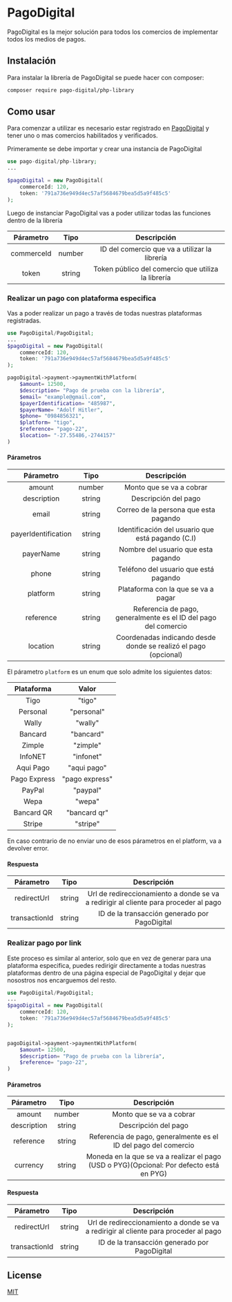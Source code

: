 # PagoDigital

PagoDigital es la mejor solución para todos los comercios de implementar todos los medios de pagos.

## Instalación

Para instalar la librería de PagoDigital se puede hacer con composer:

```bash
composer require pago-digital/php-library
```

## Como usar

Para comenzar a utilizar es necesario estar registrado en
[PagoDigital](https://www.pagodigital.com.py) y tener uno o mas comercios habilitados y verificados.

Primeramente se debe importar y crear una instancia de PagoDigital

```php
use pago-digital/php-library;
...

$pagoDigital = new PagoDigital(
    commerceId: 120,
    token: '791a736e949d4ec57af5684679bea5d5a9f485c5'
);
```

Luego de instanciar PagoDigital vas a poder utilizar todas las funciones dentro de la librería

| Párametro  |  Tipo  |                    Descripción                     |
| :--------: | :----: | :------------------------------------------------: |
| commerceId | number |   ID del comercio que va a utilizar la librería    |
|   token    | string | Token público del comercio que utiliza la librería |

### Realizar un pago con plataforma especifica

Vas a poder realizar un pago a través de todas nuestras plataformas registradas.

```php
use PagoDigital/PagoDigital;
...
$pagoDigital = new PagoDigital(
    commerceId: 120,
    token: '791a736e949d4ec57af5684679bea5d5a9f485c5'
);

pagoDigital->payment->paymentWithPlatform(
    $amount= 12500,
    $description= "Pago de prueba con la librería",
    $email= "example@gmail.com",
    $payerIdentification= "485987",
    $payerName= "Adolf Hitler",
    $phone= "0984856321",
    $platform= "tigo",
    $reference= "pago-22",
    $location= "-27.55486,-2744157"
)

```

#### Párametros

|      Párametro      |  Tipo  |                           Descripción                           |
| :-----------------: | :----: | :-------------------------------------------------------------: |
|       amount        | number |                    Monto que se va a cobrar                     |
|     description     | string |                      Descripción del pago                       |
|        email        | string |              Correo de la persona que esta pagando              |
| payerIdentification | string |        Identificación del usuario que está pagando (C.I)        |
|      payerName      | string |               Nombre del usuario que esta pagando               |
|        phone        | string |              Teléfono del usuario que está pagando              |
|      platform       | string |               Plataforma con la que se va a pagar               |
|      reference      | string | Referencia de pago, generalmente es el ID del pago del comercio |
|      location       | string | Coordenadas indicando desde donde se realizó el pago (opcional) |

El párametro `platform` es un enum que solo admite los siguientes datos:

|  Plataforma  |     Valor      |
| :----------: | :------------: |
|     Tigo     |     "tigo"     |
|   Personal   |   "personal"   |
|    Wally     |    "wally"     |
|   Bancard    |   "bancard"    |
|    Zimple    |    "zimple"    |
|   InfoNET    |   "infonet"    |
|  Aqui Pago   |  "aqui pago"   |
| Pago Express | "pago express" |
|    PayPal    |    "paypal"    |
|     Wepa     |     "wepa"     |
|  Bancard QR  |  "bancard qr"  |
|    Stripe    |    "stripe"    |

En caso contrario de no enviar uno de esos párametros en el platform, va a devolver error.

#### Respuesta

|   Párametro   |  Tipo  |                                     Descripción                                      |
| :-----------: | :----: | :----------------------------------------------------------------------------------: |
|  redirectUrl  | string | Url de redireccionamiento a donde se va a redirigir al cliente para proceder al pago |
| transactionId | string |                    ID de la transacción generado por PagoDigital                     |

### Realizar pago por link

Este proceso es similar al anterior, solo que en vez de generar para una plataforma especifica,
puedes redirigir directamente a todas nuestras plataformas dentro de una página especial de
PagoDigital y dejar que nosostros nos encarguemos del resto.

```php
use PagoDigital/PagoDigital;
...
$pagoDigital = new PagoDigital(
    commerceId: 120,
    token: '791a736e949d4ec57af5684679bea5d5a9f485c5'
);


pagoDigital->payment->paymentWithPlatform(
    $amount= 12500,
    $description= "Pago de prueba con la librería",
    $reference= "pago-22",
)
```

#### Párametros

|  Párametro  |  Tipo  |                                       Descripción                                        |
| :---------: | :----: | :--------------------------------------------------------------------------------------: |
|   amount    | number |                                 Monto que se va a cobrar                                 |
| description | string |                                   Descripción del pago                                   |
|  reference  | string |             Referencia de pago, generalmente es el ID del pago del comercio              |
|  currency   | string | Moneda en la que se va a realizar el pago (USD o PYG)(Opcional: Por defecto está en PYG) |

#### Respuesta

|   Párametro   |  Tipo  |                                     Descripción                                      |
| :-----------: | :----: | :----------------------------------------------------------------------------------: |
|  redirectUrl  | string | Url de redireccionamiento a donde se va a redirigir al cliente para proceder al pago |
| transactionId | string |                    ID de la transacción generado por PagoDigital                     |

## License

[MIT](https://choosealicense.com/licenses/mit/)
